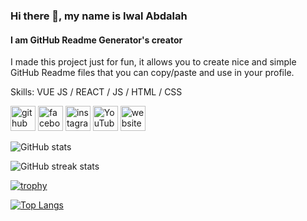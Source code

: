 ### Hi there 👋, my name is Iwal Abdalah
#### I am GitHub Readme Generator's creator
I made this project just for fun, it allows you to create nice and simple GitHub Readme files that you can copy/paste and use in your profile.

Skills: VUE JS / REACT / JS / HTML / CSS



[<img src='https://cdn.jsdelivr.net/npm/simple-icons@3.0.1/icons/github.svg' alt='github' height='40'>](https://github.com/mashiwal)  [<img src='https://cdn.jsdelivr.net/npm/simple-icons@3.0.1/icons/facebook.svg' alt='facebook' height='40'>](https://www.facebook.com/iwalabdalah_)  [<img src='https://cdn.jsdelivr.net/npm/simple-icons@3.0.1/icons/instagram.svg' alt='instagram' height='40'>](https://www.instagram.com/iwalabdalah_/)  [<img src='https://cdn.jsdelivr.net/npm/simple-icons@3.0.1/icons/youtube.svg' alt='YouTube' height='40'>](https://www.youtube.com/channel/mashiwal)  [<img src='https://cdn.jsdelivr.net/npm/simple-icons@3.0.1/icons/icloud.svg' alt='website' height='40'>](https://mashiwal.github.io/)  

![GitHub stats](https://github-readme-stats.vercel.app/api?username=mashiwal&show_icons=true)

![GitHub streak stats](https://streak-stats.demolab.com/?user=mashiwal)

[![trophy](https://github-profile-trophy.vercel.app/?username=mashiwal)](https://github.com/ryo-ma/github-profile-trophy)

[![Top Langs](https://github-readme-stats.vercel.app/api/top-langs/?username=mashiwal)](https://github.com/anuraghazra/github-readme-stats)    

